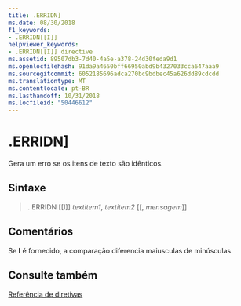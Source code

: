 ```yaml
---
title: .ERRIDN]
ms.date: 08/30/2018
f1_keywords:
- .ERRIDN[[I]]
helpviewer_keywords:
- .ERRIDN[[I]] directive
ms.assetid: 89507db3-7d40-4a5e-a378-24d30feda9d1
ms.openlocfilehash: 91da9a4650bff66950abd9b4327033cca647aaa9
ms.sourcegitcommit: 6052185696adca270bc9bdbec45a626dd89cdcdd
ms.translationtype: MT
ms.contentlocale: pt-BR
ms.lasthandoff: 10/31/2018
ms.locfileid: "50446612"
---
```

# <a name="erridn"></a>.ERRIDN]

Gera um erro se os itens de texto são idênticos.

## <a name="syntax"></a>Sintaxe

> . ERRIDN [[I]] *textitem1*, *textitem2* [[, *mensagem*]]

## <a name="remarks"></a>Comentários

Se **I** é fornecido, a comparação diferencia maiusculas de minúsculas.

## <a name="see-also"></a>Consulte também

[Referência de diretivas](../../assembler/masm/directives-reference.md)<br/>